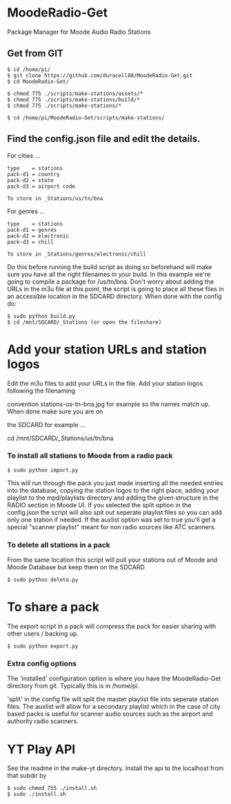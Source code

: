 # MoodeRadio-Get
Package Manager for Moode Audio Radio Stations

## Get from GIT

```
$ cd /home/pi/
$ git clone https://github.com/duracell80/MoodeRadio-Get.git
$ cd MoodeRadio-Get/
```

```
$ chmod 775 ./scripts/make-stations/assets/*
$ chmod 775 ./scripts/make-stations/build/*
$ chmod 775 ./scripts/make-stations/*

$ cd /home/pi/MoodeRadio-Get/scripts/make-stations/
```

## Find the config.json file and edit the details.

For cities ...

```
type	= stations
pack-d1 = country
pack-d2 = state
pack-d3 = airport code

To store in _Stations/us/tn/bna
```

For genres ...

```
type	= stations
pack-d1 = genres
pack-d2 = electronic
pack-d3 = chill

To store in _Stations/genres/electronic/chill
```

Do this before running the build script as doing so beforehand will make sure you have all the right  filenames in your build. In this example we're going to compile a package for /us/tn/bna. Don't worry about adding the URLs in the m3u file at this point, the script is going to place all these  files in an accessible location in the SDCARD directory. When done with the config do:

```
$ sudo python build.py
$ cd /mnt/SDCARD/_Stations (or open the fileshare)
```

# Add your station URLs and station logos
Edit the m3u files to add your URLs in the file. Add your station logos following the filenaming 

convention stations-us-tn-bna.jpg for example so the names match up. When done make sure you are on 

the SDCARD for example ...

cd /mnt/SDCARD/_Stations/us/tn/bna


### To install all stations to Moode from a radio pack

```$ sudo python import.py```

This will run through the pack you just made inserting all the needed entries into the database, copying the station logos to the right place, adding your playlist to the mpd/playlists directory and adding the given structure in the RADIO section in Moode UI. If you selected the split option in the config.json the script will also spit out seperate playlist files so you can add only one station if needed. If the auxlist option was set to true you'll get a special "scanner playlist" meant for non radio sources like ATC scanners.

### To delete all stations in a pack
From the same location this script will pull your stations out of Moode and Moode Database but keep them on the SDCARD

```$ sudo python delete.py ```

# To share a pack
The export script in a pack will compress the pack for easier sharing with other users / backing up.

```$ sudo python export.py```

### Extra config options
The 'installed' configuration option is where you have the MoodeRadio-Get directory from git. Typically this is in /home/pi.

'split' in the config file will split the master playlist file into seperate station files. The auxlist will allow for a secondary playlist which in the case of city based packs is useful for scanner audio sources such as the airport and authority radio scanners.

# YT Play API

See the readme in the make-yt directory. Install the api to the localhost from that subdir by
```
$ sudo chmod 755 ./install.sh
$ sudo ./install.sh
```
